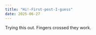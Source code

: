 ```yaml
---
title: "Hi!-First-post-I-guess"
date: 2025-06-27
---
```

Trying this out. Fingers crossed they work.
